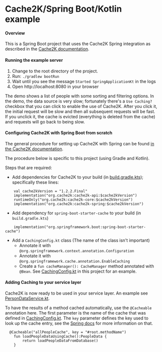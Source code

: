 # Cache2K/Spring Boot/Kotlin example
#### Overview ####
This is a Spring Boot project that uses the Cache2K Spring integration 
as described in the [Cache2K documentation](https://cache2k.org/docs/latest/user-guide.html#spring).

#### Running the example server ####
1. Change to the root directory of the project.
2. Run: `./gradlew bootRun`
3. Wait until you see the message `Started SpringApplicationKt` in the logs
4. Open http://localhost:8080 in your browser

The demo shows a list of people with some sorting and filtering options.
In the demo, the data source is very slow; fortunately there's a `Use Caching?` checkbox
that you can click to enable the use of Cache2K.  After you click it, the initial
request will be slow and then all subsequent requests will be fast.  If you unclick
it, the cache is evicted (everything is deleted from the cache) and requests
will go back to being slow.

#### Configuring Cache2K with Spring Boot from scratch ####
The general procedure for setting up Cache2K with Spring can be found [in the Cache2K documentation](https://cache2k.org/docs/latest/user-guide.html#spring).

The procedure below is specific to this project (using Gradle and Kotlin).

Steps that are required:
- Add dependencies for Cache2K to your build (in [build.gradle.kts](https://github.com/dashfwd/kotlin-cache2k-spring/blob/master/build.gradle.kts)); specifically these lines:
```
	val cache2kVersion = "1.2.2.Final"
   	implementation("org.cache2k:cache2k-api:$cache2kVersion")
   	runtimeOnly("org.cache2k:cache2k-core:$cache2kVersion")
   	implementation("org.cache2k:cache2k-spring:$cache2kVersion")  
```
- Add dependency for `spring-boot-starter-cache` to your build (in `build.gradle.kts`)
```
   	implementation("org.springframework.boot:spring-boot-starter-cache")
```
- Add a `CachingConfig.kt` class (The name of the class isn't important)
    - Annotate it with `@org.springframework.context.annotation.Configuration`
    - Annotate it with `@org.springframework.cache.annotation.EnableCaching`
    - Create a `fun cacheManager(): CacheManager` method annotated with `@Bean`.  See
       [CachingConfig.kt](https://github.com/dashfwd/kotlin-cache2k-spring/blob/master/src/main/kotlin/dashfwd/CachingConfig.kt) in this project for an example.

#### Adding Caching to your service layer ####
Cache2K is now ready to be used in your service layer.  An example see [PersonDataService.kt](https://github.com/dashfwd/kotlin-cache2k-spring/blob/master/src/main/kotlin/dashfwd/service/PersonDataService.kt).
 
To have the results of a method cached automatically, use the `@Cacheable` annotation here.  The
first parameter is the name of the cache that was defined in [CachingConfig.kt](https://github.com/dashfwd/kotlin-cache2k-spring/blob/master/src/main/kotlin/dashfwd/CachingConfig.kt).
The `key` parameter defines the key used to look up the cache entry, see the [Spring docs](https://docs.spring.io/spring/docs/current/spring-framework-reference/integration.html#cache-annotations-cacheable-key)
for more information on that.
```
  @Cacheable("allPeopleCache", key = "#root.methodName")
    fun loadPeopleDataUsingCache():PeopleData {
        return loadPeopleDataFromDatabase()
    }
```       
       
       
  
  
  